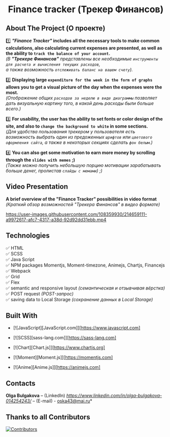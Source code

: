 <h1 align="center">Finance tracker (Трекер Финансов)</h1>
<h2>About The Project (О проекте)</h2>

1️⃣ ***"Finance Tracker"*  includes all the necessary tools to make common calculations, also calculating current expenses are presented,
as well as the ability to `track the balance of your account`.**   
*(В **"Трекере Финансов"** представлены все необходимые `инструменты для расчета и вычисления текущих расходов`,   
а также возможность `отслеживать баланс на вашем счету`).*

2️⃣ **Displaying large `expenditure for the week in the form of graphs` allows you to get a visual picture of the day when the expenses were the most.**    
*(Отображение общих `расходов за неделю в виде диаграммы` позволяет дать визуальную картину того, в какой день расходы были больше всего.)*

3️⃣ **For usability, the user has the ability to set fonts or color design of the site, and also to `change the background to white` in some sections.**    
*(Для удобства пользования трекером у пользователя есть возможность выбрать один из предоженных `шрифтов` или `цветового оформления сайта`, а также в некоторых секциях сделать `фон белым`.)*

4️⃣ **You can also get some motivation to earn more money by scrolling through the `slides with memes` ;)**    
*(Также можно получить небольшую порцию мотивации зарабатывать больше денег, пролистав `слайды с мемами`) ;)*



<h2>Video Presentation</h2>

**A brief overview of the "Finance Tracker" possibilities in video format**    
*(Краткий обзор возможностей "Трекера Финансов" в видео формате)*



https://user-images.githubusercontent.com/108359930/214659111-a9972617-afc7-4317-a38d-92d92dd31ebb.mp4




<h2>Technologies</h2>

:white_check_mark: HTML    
:white_check_mark: SCSS      
:white_check_mark: Java Script   
:white_check_mark: NPM packages Momentjs, Moment-timezone, Animejs, Chartjs, Financejs    
:white_check_mark: Webpack    
:white_check_mark: Grid    
:white_check_mark: Flex    
:white_check_mark: semantic and responsive layout *(семантическая и отзывчивая вёрстка)*    
:white_check_mark: POST request *(POST-запрос)*   
:white_check_mark: saving data to Local Storage *(сохранение данных в Local Storage)*    

<h2>Built With</h2>

* [![JavaScript][JavaScript.com]][https://www.javascript.com]    

* [![SCSS][sass-lang.com]][https://sass-lang.com]  

* [![Chart][Chart.js]][https://www.chartjs.org]  

* [![Moment][Moment.js]][https://momentjs.com]    

* [![Anime][Anime.js]][https://animejs.com]




<h2>Contacts</h2>

**Olga Bulgakova** – (LinkedIn) *https://www.linkedin.com/in/olga-bulgakova-014254243/* – (E-mail) - oska43@mai.ru*

## Thanks to all Contributors
[![Contributors](https://contrib.rocks/image?repo=OlgaBuLL/JS_GroupProject)](https://github.com/OlgaBuLL/JS_GroupProject/graphs/contributors)

